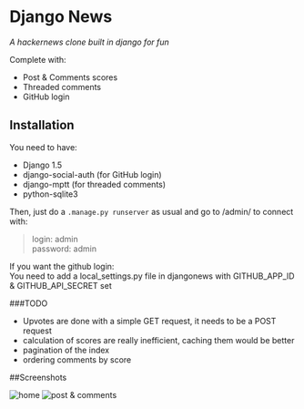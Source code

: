 # Django News
*A hackernews clone built in django for fun*

Complete with:

- Post & Comments scores
- Threaded comments
- GitHub login

## Installation

You need to have:
- Django 1.5
- django-social-auth (for GitHub login)
- django-mptt (for threaded comments)
- python-sqlite3

Then, just do a `.manage.py runserver` as usual and go to /admin/ to connect with:  
>login: admin  
>password: admin  

If you want the github login:  
You need to add a local_settings.py file in djangonews with GITHUB_APP_ID & GITHUB_API_SECRET set


###TODO

- Upvotes are done with a simple GET request, it needs to be a POST request
- calculation of scores are really inefficient, caching them would be better
- pagination of the index
- ordering comments by score

##Screenshots

![home](http://i.imgur.com/2tqL3Wl.png "")
![post & comments](http://i.imgur.com/K0CaweA.png "")
